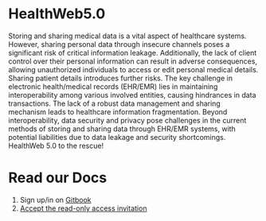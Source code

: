 # HealthWeb5.0
Storing and sharing medical data is a vital aspect of healthcare systems. However, sharing personal data through insecure channels poses a significant risk of critical information leakage. Additionally, the lack of client control over their personal information can result in adverse consequences, allowing unauthorized individuals to access or edit personal medical details. Sharing patient details introduces further risks. The key challenge in electronic health/medical records (EHR/EMR) lies in maintaining interoperability among various involved entities, causing hindrances in data transactions. The lack of a robust data management and sharing mechanism leads to healthcare information fragmentation. Beyond interoperability, data security and privacy pose challenges in the current methods of storing and sharing data through EHR/EMR systems, with potential liabilities due to data leakage and security shortcomings. HealthWeb 5.0 to the rescue!


# Read our Docs 
1. Sign up/in on [Gitbook]("https://www.gitbook.com/")
2. [Accept the read-only access invitation]("https://app.gitbook.com/invite/WzkYpA7iSz6oGghd7alW/HuPJUk4v4idTQnXZW5Kb")
